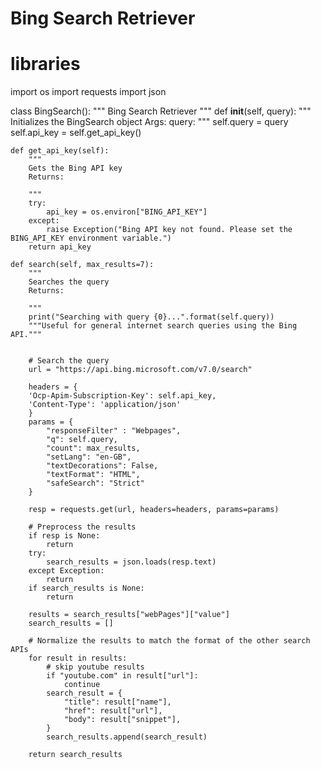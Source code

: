 # Bing Search Retriever

# libraries

import os import requests import json

class BingSearch(): """ Bing Search Retriever """ def **init**(self,
query): """ Initializes the BingSearch object Args: query: """
self.query = query self.api_key = self.get_api_key()

    def get_api_key(self):
        """
        Gets the Bing API key
        Returns:

        """
        try:
            api_key = os.environ["BING_API_KEY"]
        except:
            raise Exception("Bing API key not found. Please set the BING_API_KEY environment variable.")
        return api_key

    def search(self, max_results=7):
        """
        Searches the query
        Returns:

        """
        print("Searching with query {0}...".format(self.query))
        """Useful for general internet search queries using the Bing API."""


        # Search the query
        url = "https://api.bing.microsoft.com/v7.0/search"

        headers = {
        'Ocp-Apim-Subscription-Key': self.api_key,
        'Content-Type': 'application/json'
        }
        params = {
            "responseFilter" : "Webpages",
            "q": self.query,
            "count": max_results,
            "setLang": "en-GB",
            "textDecorations": False,
            "textFormat": "HTML",
            "safeSearch": "Strict"
        }
        
        resp = requests.get(url, headers=headers, params=params)

        # Preprocess the results
        if resp is None:
            return
        try:
            search_results = json.loads(resp.text)
        except Exception:
            return
        if search_results is None:
            return

        results = search_results["webPages"]["value"]
        search_results = []

        # Normalize the results to match the format of the other search APIs
        for result in results:
            # skip youtube results
            if "youtube.com" in result["url"]:
                continue
            search_result = {
                "title": result["name"],
                "href": result["url"],
                "body": result["snippet"],
            }
            search_results.append(search_result)

        return search_results
